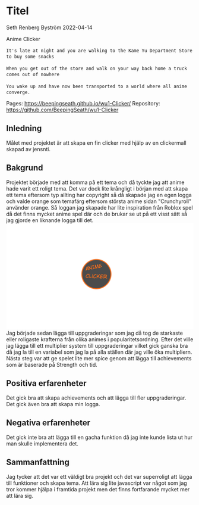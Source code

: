 # Titel

Seth Renberg Byström 2022-04-14

Anime Clicker
```
It's late at night and you are walking to the Kame Yu Department Store to buy some snacks

When you get out of the store and walk on your way back home a truck comes out of nowhere

You wake up and have now been transported to a world where all anime converge.
```
Pages: https://beepingseath.github.io/wu1-Clicker/
Repository: https://github.com/BeepingSeath/wu1-Clicker
## Inledning

Målet med projektet är att skapa en fin clicker med hjälp av en clickermall skapad av jensnti.

## Bakgrund

Projektet började med att komma på ett tema och då tyckte jag att anime hade varit ett roligt tema. Det var dock lite krångligt i början med att skapa ett tema eftersom typ allting har copyright så då skapade jag en egen logga och valde orange som temafärg eftersom största anime sidan "Crunchyroll" använder orange. Så loggan jag skapade har lite inspiration från Roblox spel då det finns mycket anime spel där och de brukar se ut på ett visst sätt så jag gjorde en liknande logga till det. 
![Logo](img/AnimeClickerLogo.png)
Jag började sedan lägga till uppgraderingar som jag då tog de starkaste eller roligaste krafterna från olika animes i popularitetsordning. Efter det ville jag lägga till ett multiplier system till uppgraderingar vilket gick ganska bra då jag la till en variabel som jag la på alla ställen där jag ville öka multipliern. Nästa steg var att ge spelet lite mer spice genom att lägga till achievements som är baserade på Strength och tid. 


## Positiva erfarenheter

Det gick bra att skapa achievements och att lägga till fler uppgraderingar. Det gick även bra att skapa min logga. 

## Negativa erfarenheter

Det gick inte bra att lägga till en gacha funktion då jag inte kunde lista ut hur man skulle implementera det.

## Sammanfattning

Jag tycker att det var ett väldigt bra projekt och det var superroligt att lägga till funktioner och skapa tema. Att lära sig lite javascript var något som jag tror kommer hjälpa i framtida projekt men det finns fortfarande mycket mer att lära sig. 